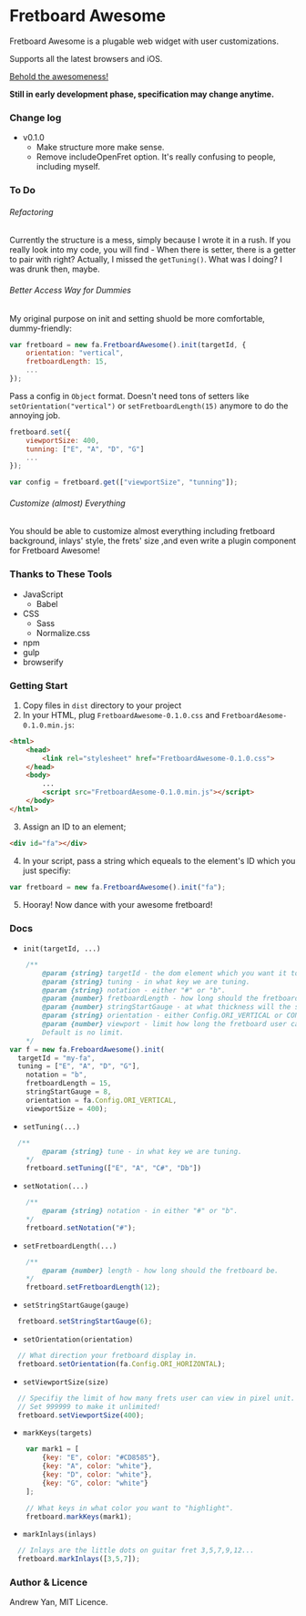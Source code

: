 # Fretboard Awesome
Fretboard Awesome is a plugable web widget with user customizations.

Supports all the latest browsers and iOS.

[Behold the awesomeness!](http://zushenyan.github.io/Fretboard-Awesome/)

**Still in early development phase, specification may change anytime.**

### Change log
* v0.1.0
	* Make structure more make sense.
	* Remove includeOpenFret option. It's really confusing to people, including myself.

### To Do
###### Refactoring
Currently the structure is a mess, simply because I wrote it in a rush. If you really look into my code, you will find - When there is setter, there is a getter to pair with right? Actually, I missed the `getTuning()`. What was I doing? I was drunk then, maybe.
###### Better Access Way for Dummies
My original purpose on init and setting shuold be more comfortable, dummy-friendly:
```JavaScript
var fretboard = new fa.FretboardAwesome().init(targetId, {
	orientation: "vertical",
	fretboardLength: 15,
	...
});
```
Pass a config in `Object` format. Doesn't need tons of setters like `setOrientation("vertical")` or `setFretboardLength(15)` anymore to do the annoying job.
```JavaScript
fretboard.set({
	viewportSize: 400,
	tunning: ["E", "A", "D", "G"]
	...
});

var config = fretboard.get(["viewportSize", "tunning"]);
```
###### Customize (almost) Everything
You should be able to customize almost everything including fretboard background, inlays' style, the frets' size ,and even write a plugin component for Fretboard Awesome!

### Thanks to These Tools
* JavaScript
  * Babel
* CSS
  * Sass
  * Normalize.css
* npm
* gulp
* browserify

### Getting Start
1. Copy files in `dist` directory to your project
2. In your HTML, plug `FretboardAwesome-0.1.0.css` and `FretboardAesome-0.1.0.min.js`:
```html
<html>
    <head>
        <link rel="stylesheet" href="FretboardAwesome-0.1.0.css">
    </head>
    <body>
        ...
        <script src="FretboardAesome-0.1.0.min.js"></script>
    </body>
</html>
```
3. Assign an ID to an element;
```html
<div id="fa"></div>
```
4. In your script, pass a string which equeals to the element's ID which you just specifiy:
```javascript
var fretboard = new fa.FretboardAwesome().init("fa");
```
5. Hooray! Now dance with your awesome fretboard!

### Docs
* `init(targetId, ...)`
```javascript
    /**
		@param {string} targetId - the dom element which you want it to generate FretboardAwesome.
		@param {string} tuning - in what key we are tuning.
		@param {string} notation - either "#" or "b".
		@param {number} fretboardLength - how long should the fretboard be.
		@param {number} stringStartGauge - at what thickness will the string start decreasing.
		@param {string} orientation - either Config.ORI_VERTICAL or CONFIG_ORI_HORIZONTAL.
		@param {number} viewport - limit how long the fretboard user can view in pixel unit.
		Default is no limit.
	*/
var f = new fa.FreboardAwesome().init(
  targetId = "my-fa",
  tuning = ["E", "A", "D", "G"],
	notation = "b",
	fretboardLength = 15,
	stringStartGauge = 8,
	orientation = fa.Config.ORI_VERTICAL,
	viewportSize = 400);
```

* `setTuning(...)`
```javascript
  /**
		@param {string} tune - in what key we are tuning.
	*/
	fretboard.setTuning(["E", "A", "C#", "Db"])
```

* `setNotation(...)`
```javascript
	/**
		@param {string} notation - in either "#" or "b".
	*/
	fretboard.setNotation("#");
```

* `setFretboardLength(...)`
```javascript
	/**
		@param {number} length - how long should the fretboard be.
	*/
	fretboard.setFretboardLength(12);
```

* `setStringStartGauge(gauge)`
```javascript
  fretboard.setStringStartGauge(6);
```

* `setOrientation(orientation)`
```javascript
  // What direction your fretboard display in.
  fretboard.setOrientation(fa.Config.ORI_HORIZONTAL);
```

* `setViewportSize(size)`
```javascript
  // Specifiy the limit of how many frets user can view in pixel unit.
  // Set 999999 to make it unlimited!
  fretboard.setViewportSize(400);
```

* `markKeys(targets)`
```javascript
	var mark1 = [
		{key: "E", color: "#CD8585"},
		{key: "A", color: "white"},
		{key: "D", color: "white"},
		{key: "G", color: "white"}
	];

	// What keys in what color you want to "highlight".
	fretboard.markKeys(mark1);
```

* `markInlays(inlays)`
```javascript
  // Inlays are the little dots on guitar fret 3,5,7,9,12...
  fretboard.markInlays([3,5,7]);
```

### Author & Licence
Andrew Yan, MIT Licence.

